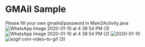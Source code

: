 # GMAil Sample
Please fill your own gmailid/password in Main2Activity.java
![WhatsApp Image 2020-01-10 at 4 38 54 PM (3)](https://user-images.githubusercontent.com/31673628/72188817-422e6000-33c9-11ea-8b80-b0d6955b9f0a.jpeg)
![WhatsApp Image 2020-01-10 at 4 38 54 PM (2)](https://user-images.githubusercontent.com/31673628/72188830-45c1e700-33c9-11ea-8493-7fa39c14b271.jpeg)
![2020-01-10](https://user-images.githubusercontent.com/31673628/72188879-65590f80-33c9-11ea-87b3-17a788115740.png)
![ezgif com-video-to-gif (3)](https://user-images.githubusercontent.com/31673628/72191822-8291dc00-33d1-11ea-81ca-20e9bba48c14.gif)

